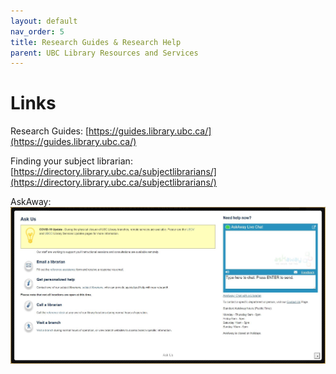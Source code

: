 ```yaml
---
layout: default
nav_order: 5
title: Research Guides & Research Help
parent: UBC Library Resources and Services
---
```


# Links

Research Guides: [https://guides.library.ubc.ca/](https://guides.library.ubc.ca/) 

Finding your subject librarian: [https://directory.library.ubc.ca/subjectlibrarians/](https://directory.library.ubc.ca/subjectlibrarians/)

AskAway: ![AskAway](images/AskAway.JPG)
